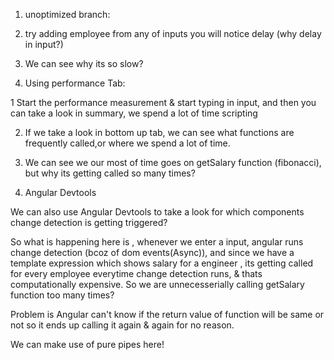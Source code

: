 1. unoptimized branch:

1. try adding employee from any of inputs you will notice delay (why delay in input?)

1. We can see why its so slow?

1. Using performance Tab:

1 Start the performance measurement & start typing in input, and then you can take a look in summary, we spend a lot of time
  scripting

2. If we take a look in bottom up tab, we can see what functions are frequently called,or where we spend a lot of time.

3. We can see we our most of time goes on getSalary function (fibonacci), but why its getting called so many times?

2. Angular Devtools

We can also use Angular Devtools to take a look for which components change detection is getting triggered?

So what is happening here is , whenever we enter a input, angular runs change detection (bcoz of dom events(Async)), and since we have a template expression which shows salary for a engineer , its getting called for every employee everytime change detection runs, & thats computationally expensive. So we are unnecesserially calling getSalary function too many times?

Problem is Angular can't know if the return value of function will be same or not so it ends up calling it again & again for no reason.

We can make use of pure pipes here!

